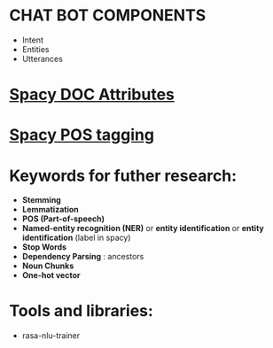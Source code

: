 # **CHAT BOT COMPONENTS**

* Intent
* Entities
* Utterances

# [Spacy DOC Attributes](https://spacy.io/usage/rule-based-matching#adding-patterns-attributes)
 
# [Spacy POS tagging](https://spacy.io/api/annotation#pos-universal) 

# Keywords for futher research:

- **Stemming**
- **Lemmatization**
- **POS (Part-of-speech)**
- **Named-entity recognition (NER)** or **entity identification** or **entity identification** (label in spacy)
- **Stop Words**
- **Dependency Parsing** : ancestors
- **Noun Chunks**
- **One-hot vector**
# Tools and libraries:

- rasa-nlu-trainer